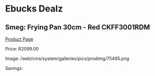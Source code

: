 
# Ebucks Dealz
## Smeg: Frying Pan 30cm - Red CKFF3001RDM
[Product Page](https://www.ebucks.com/web/shop/productSelected.do?prodId=1170691428&catId=704983235)

Price: R2099.00

Image: /web/cms/system/galleries/pics/prodimg/75495.png

Savings: 


	